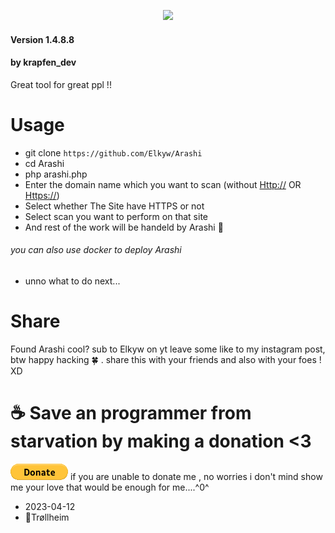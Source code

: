 <p align="center">
 <img src="banner.png" width="600px">
</p>

#### Version 1.4.8.8

#### by krapfen_dev

Great tool for great ppl !!

# Usage

- git clone `https://github.com/Elkyw/Arashi`
- cd Arashi
- php arashi.php
- Enter the domain name which you want to scan (without <Http://> OR <Https://>)
- Select whether The Site have HTTPS or not
- Select scan you want to perform on that site
- And rest of the work will be handeld by Arashi 🍃

###### you can also use docker to deploy Arashi

- unno what to do next...

# Share

Found Arashi cool? sub to Elkyw on yt leave some like to my instagram post, btw happy hacking 🍀 .
share this with your friends and also with your foes ! XD

# ☕ Save an programmer from starvation by making a donation <3

<img src="donate.gif" herf="https://www.buymeacoffee.com/Elkyw">
if you are unable to donate me , no worries i don't mind show me your love that would be enough for me....^0^

- 2023-04-12
- 📌Trøllheim
